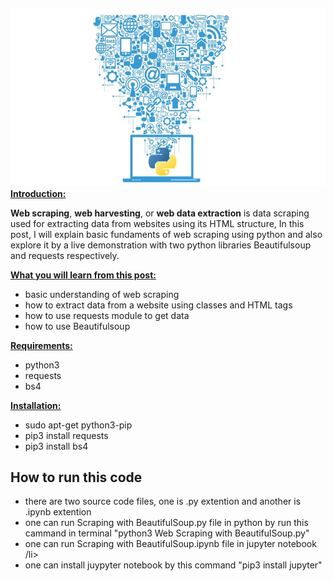 ![web scraping with python](https://github.com/advance888/webscraper-advance/blob/master/WEB%20SCRAPING.jpg)
<br>
<span style="text-decoration: underline;"><strong>Introduction:</strong></span>

<b>Web scraping</b>, <b>web harvesting</b>, or <b>web data extraction</b> is data scraping used for extracting data from websites using its HTML structure, In this post, I will explain basic fundaments of web scraping using python and also explore it by a live demonstration with two python libraries Beautifulsoup and requests respectively.

<span style="text-decoration: underline;"><strong>What you will learn from this post:</strong></span>
<ul>
	<li>basic understanding of web scraping</li>
	<li>how to extract data from a website using classes and HTML tags</li>
	<li>how to use requests module to get data</li>
	<li>how to use Beautifulsoup</li>
</ul>
<span style="text-decoration: underline;"><strong>Requirements:</strong></span>
<ul>
	<li>python3</li>
	<li>requests</li>
	<li>bs4</li>
</ul>
<span style="text-decoration: underline;"><strong>Installation:</strong></span>
<ul>
	<li>sudo apt-get python3-pip</li>
	<li>pip3 install requests</li>
	<li>pip3 install bs4</li>
</ul>

<h2> How to run this code</h2>
<ul>
	<li>there are two source code files, one is .py extention and another is .ipynb extention</li>
	<li>one can run Scraping with BeautifulSoup.py file in python by run this cammand in terminal "python3 Web Scraping with BeautifulSoup.py"</li>
	<li>one can run Scraping with BeautifulSoup.ipynb file in jupyter notebook /li>
	<li>one can install juypyter notebook by this command "pip3 install jupyter"</li>
</ul>
